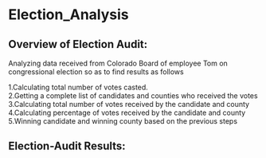 # Election_Analysis
## Overview of Election Audit:

Analyzing data received from Colorado Board of employee Tom on congressional election so as to find results as follows

1.Calculating total number of votes casted.  
2.Getting a complete list of candidates and counties who received the votes  
3.Calculating total number of votes received by the candidate and county   
4.Calculating percentage of votes received by the candidate and county   
5.Winning candidate and winning county based on the previous steps  

## Election-Audit Results:
